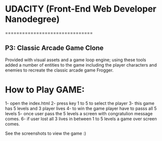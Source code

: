 # UDACITY (Front-End Web Developer Nanodegree)
===============================
## P3: Classic Arcade Game Clone

Provided with visual assets and a game loop engine; using these tools  added a number of entities to the game including the player characters and enemies to recreate the classic arcade game Frogger.

How to Play GAME:
==================
1- open the index.html
2- press key 1 to 5 to select the player
3- this game has 5 levels and 3 player lives 
4- to win the game player have to passs all 5 levels
5- once user pass the 5 levels a screen with congratulion message comes.
6- if user lost all 3 lives in between 1 to 5 levels a game over screen comes.

See the screenshots to view the game :)



